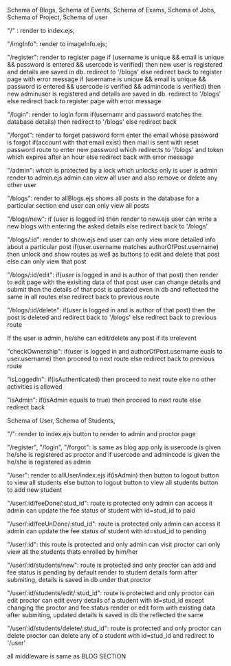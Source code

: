 <!-- @@@@@@@@@@@@@@@@ BLOG APP @@@@@@@@@@@@@@@@@@@@@@@@@@@@@@@@-->

<!-- ############ MODLES ########################## -->
Schema of Blogs,
Schema of Events,
Schema of Exams,
Schema of Jobs,
Schema of Project,
Schema of user

<!-- ############# ROUTES ########################## -->
<!-- index.js -->
"/" : 
    render to index.ejs; <!-- Wellcome page -->

"/imgInfo":
    render to imageInfo.ejs; <!-- Detailed info of how to add image link inorder to give image while writing new post -->

"/register":
    render to register page
    <!-- for non-admin user -->
    if (username is unique && email is unique && password is entered && usercode is verified) then
        new user is registered and details are saved in db.
        redirect to '/blogs'
    else
        redirect back to register page with error message
    <!-- for admin user -->
    if (username is unique && email is unique && password is entered && usercode is verified && admincode is verified) then
        new adminuser is registered and details are saved in db.
        redirect to '/blogs'
    else
        redirect back to register page with error message

"/login":
    render to login form
    if(usernamr and password matches the database details) then
        redirect to '/blogs'
    else
        redirect back

"/forgot":
    render to forget password form
    enter the email whose password is forgot
    if(account with that email exist) then
        mail is sent with reset password route to enter new password which redirects to '/blogs' and token which expires after an hour
    else
        redirect back with error message

"/admin":
    which is protected by a lock which unlocks only is user is admin
    render to admin.ejs
    admin can view all user and also remove or delete any other user

<!-- The below code is same for all other section just with different routes  -->
"/blogs":
    render to allBlogs.ejs
    shows all posts in the database for a particular section
    end user can only view all posts

"/blogs/new":
    if (user is logged in) then
        render to new.ejs
        user can write a new blogs with entering the asked details
    else
        redirect back to '/blogs'

"/blogs/:id":
    render to show.ejs
    end user can only view more detailed info about a particular post
    if(user.username matches authorOfPost.username) then
        unlock and show routes as well as buttons to edit and delete that post
    else
        can only view that post

"/blogs/:id/edit":
    if(user is logged in and is author of that post) then
        render to edit page with the exisiting data of that post
        user can change details and submit
        then the details of that post is updated even in db and reflected the same in all routes
    else
        redirect back to previous route

"/blogs/:id/delete":
    if(user is logged in and is author of that post) then
        the post is deleted and redirect back to '/blogs'
    else
        redirect back to previous route

<!-- Admin activity -->
If the user is admin, he/she can edit/delete any post if its irrelevent

<!-- ################ MIDDLEWARE ################## -->
"checkOwnership":
    if(user is logged in and authorOfPost.username euals to user.username) then
        proceed to next route
    else
        redirect back to previous route

"isLoggedIn":
    if(isAuthenticated) then
        proceed to next route
    else
        no other activities is allowed
    
"isAdmin":
    if(isAdmin equals to true) then
        proceed to next route
    else
        redirect back

<!-- @@@@@@@@@@@@@@@@@@@@ INTERACTION APP @@@@@@@@@@@@@@@@@ -->

<!-- ############ MODLES ########################## -->
Schema of User,
Schema of Students,

<!-- ############ ROUTES ########################### -->

"/":
    render to index.ejs
    button to render to admin and proctor page

"/register", "/login", "/forgot":
    is same as blog app
    only is usercode is given he/she is registered as proctor
    and if usercode and admincode is given the he/she is registered as admin

"/user":
    render to allUser/index.ejs
    if(isAdmin) then
        button to logout
        button to view all students
    else
        button to logout
        button to view all students
        button to add new student

"/user/:id/feeDone/:stud_id":
    route is protected only admin can access it
    admin can update the fee status of student with id=stud_id to paid

"/user/:id/feeUnDone/:stud_id":
    route is protected only admin can access it
    admin can update the fee status of student with id=stud_id to pending

"/user/:id":
    this route is protected and only admin can visit
    proctor can only view all the students thats enrolled by him/her

"/user/:id/students/new":
    route is protected and only proctor can add and fee status is pending by default
    render to student details form
    after submiting, details is saved in db under that proctor

"/user/:id/students/edit/:stud_id":
    route is protected and only proctor can edit
    proctor can edit every details of a student with id=stud_id except changing the proctor and fee status
    render or edit form with existing data
    after submiting, updated details is saved in db the reflected the same

"/user/:id/students/delete/:stud_id":
    route is protected and only proctor can delete
    proctor can delete any of a student with id=stud_id
    and redirect to '/user'

<!-- ############### MIDDLEWARE ################### -->
all middleware is same as BLOG SECTION


